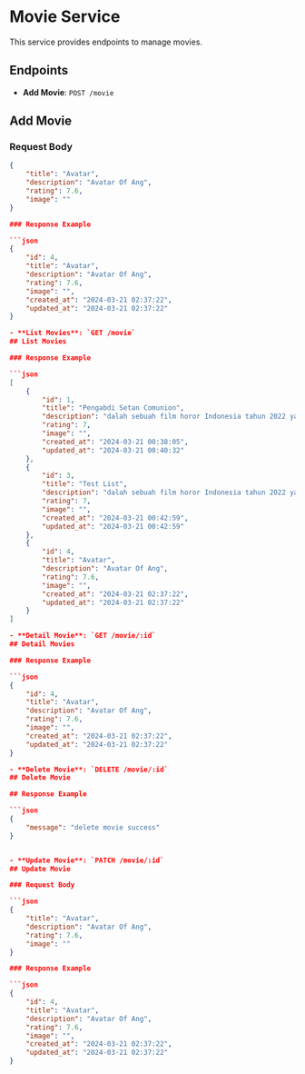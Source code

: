 # Movie Service

This service provides endpoints to manage movies.

## Endpoints

- **Add Movie**: `POST /movie`
## Add Movie

### Request Body

```json
{
    "title": "Avatar",
    "description": "Avatar Of Ang",
    "rating": 7.6,
    "image": ""
}

### Response Example

```json
{
    "id": 4,
    "title": "Avatar",
    "description": "Avatar Of Ang",
    "rating": 7.6,
    "image": "",
    "created_at": "2024-03-21 02:37:22",
    "updated_at": "2024-03-21 02:37:22"
}

- **List Movies**: `GET /movie`
## List Movies

### Response Example

```json
[
    {
        "id": 1,
        "title": "Pengabdi Setan Comunion",
        "description": "dalah sebuah film horor Indonesia tahun 2022 yang disutradarai dan ditulis oleh Joko Anwar sebagai sekuel dari film tahun 2017, Pengabdi Setan.",
        "rating": 7,
        "image": "",
        "created_at": "2024-03-21 00:38:05",
        "updated_at": "2024-03-21 00:40:32"
    },
    {
        "id": 3,
        "title": "Test List",
        "description": "dalah sebuah film horor Indonesia tahun 2022 yang disutradarai dan ditulis oleh Joko Anwar sebagai sekuel dari film tahun 2017, Pengabdi Setan.",
        "rating": 7,
        "image": "",
        "created_at": "2024-03-21 00:42:59",
        "updated_at": "2024-03-21 00:42:59"
    },
    {
        "id": 4,
        "title": "Avatar",
        "description": "Avatar Of Ang",
        "rating": 7.6,
        "image": "",
        "created_at": "2024-03-21 02:37:22",
        "updated_at": "2024-03-21 02:37:22"
    }
]

- **Detail Movie**: `GET /movie/:id`
## Detail Movies

### Response Example

```json
{
    "id": 4,
    "title": "Avatar",
    "description": "Avatar Of Ang",
    "rating": 7.6,
    "image": "",
    "created_at": "2024-03-21 02:37:22",
    "updated_at": "2024-03-21 02:37:22"
}

- **Delete Movie**: `DELETE /movie/:id`
## Delete Movie

## Response Example

```json
{
    "message": "delete movie success"
}


- **Update Movie**: `PATCH /movie/:id`
## Update Movie

### Request Body

```json
{
    "title": "Avatar",
    "description": "Avatar Of Ang",
    "rating": 7.6,
    "image": ""
}

### Response Example

```json
{
    "id": 4,
    "title": "Avatar",
    "description": "Avatar Of Ang",
    "rating": 7.6,
    "image": "",
    "created_at": "2024-03-21 02:37:22",
    "updated_at": "2024-03-21 02:37:22"
}
